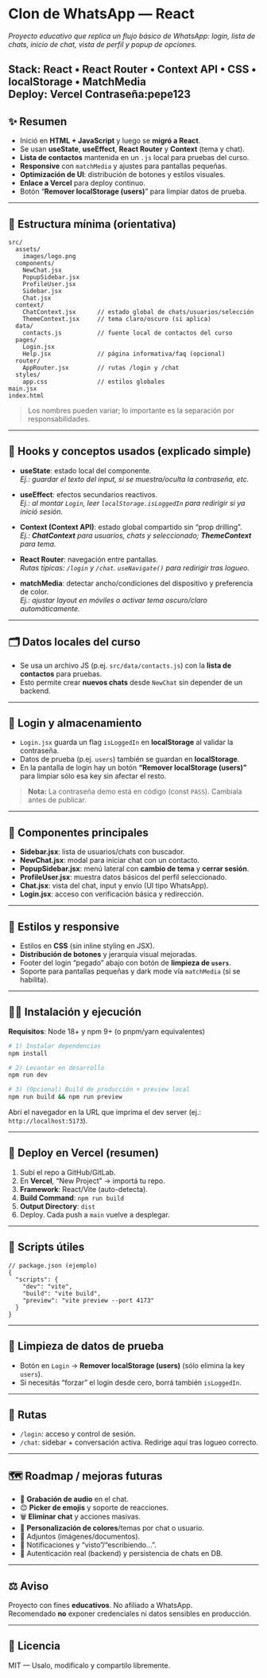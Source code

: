 # **Clon de WhatsApp — React**

_Proyecto educativo que replica un flujo básico de WhatsApp: login, lista de chats, inicio de chat, vista de perfil y popup de opciones._

**Stack:** React • React Router • Context API • CSS • localStorage • MatchMedia  
**Deploy:** Vercel
**Contraseña:pepe123**
---

## ✨ Resumen

- Inició en **HTML + JavaScript** y luego se **migró a React**.  
- Se usan **useState**, **useEffect**, **React Router** y **Context** (tema y chat).  
- **Lista de contactos** mantenida en un `.js` local para pruebas del curso.  
- **Responsive** con `matchMedia` y ajustes para pantallas pequeñas.  
- **Optimización de UI**: distribución de botones y estilos visuales.  
- **Enlace a Vercel** para deploy continuo.  
- Botón “**Remover localStorage (users)**” para limpiar datos de prueba.

---

## 📁 Estructura mínima (orientativa)

```
src/
  assets/
    images/logo.png
  components/
    NewChat.jsx
    PopupSidebar.jsx
    ProfileUser.jsx
    Sidebar.jsx
    Chat.jsx
  context/
    ChatContext.jsx      // estado global de chats/usuarios/selección
    ThemeContext.jsx     // tema claro/oscuro (si aplica)
  data/
    contacts.js          // fuente local de contactos del curso
  pages/
    Login.jsx
    Help.jsx             // página informativa/faq (opcional)
  router/
    AppRouter.jsx        // rutas /login y /chat
  styles/
    app.css              // estilos globales
main.jsx
index.html
```

> Los nombres pueden variar; lo importante es la separación por responsabilidades.

---

## 🧠 Hooks y conceptos usados (explicado simple)

- **useState**: estado local del componente.  
  _Ej.: guardar el texto del input, si se muestra/oculta la contraseña, etc._

- **useEffect**: efectos secundarios reactivos.  
  _Ej.: al montar `Login`, leer `localStorage.isLoggedIn` para redirigir si ya inició sesión._

- **Context (Context API)**: estado global compartido sin “prop drilling”.  
  _Ej.: **ChatContext** para usuarios, chats y seleccionado; **ThemeContext** para tema._

- **React Router**: navegación entre pantallas.  
  _Rutas típicas: `/login` y `/chat`. `useNavigate()` para redirigir tras logueo._

- **matchMedia**: detectar ancho/condiciones del dispositivo y preferencia de color.  
  _Ej.: ajustar layout en móviles o activar tema oscuro/claro automáticamente._

---

## 🗂️ Datos locales del curso

- Se usa un archivo JS (p.ej. `src/data/contacts.js`) con la **lista de contactos** para pruebas.  
- Esto permite crear **nuevos chats** desde `NewChat` sin depender de un backend.

---

## 🔐 Login y almacenamiento

- `Login.jsx` guarda un flag `isLoggedIn` en **localStorage** al validar la contraseña.  
- Datos de prueba (p.ej. `users`) también se guardan en **localStorage**.  
- En la pantalla de login hay un botón **“Remover localStorage (users)”** para limpiar sólo esa key sin afectar el resto.

> **Nota:** La contraseña demo está en código (const `PASS`). Cambiala antes de publicar.

---

## 🧩 Componentes principales

- **Sidebar.jsx**: lista de usuarios/chats con buscador.  
- **NewChat.jsx**: modal para iniciar chat con un contacto.  
- **PopupSidebar.jsx**: menú lateral con **cambio de tema** y **cerrar sesión**.  
- **ProfileUser.jsx**: muestra datos básicos del perfil seleccionado.  
- **Chat.jsx**: vista del chat, input y envío (UI tipo WhatsApp).  
- **Login.jsx**: acceso con verificación básica y redirección.

---

## 🎨 Estilos y responsive

- Estilos en **CSS** (sin inline styling en JSX).  
- **Distribución de botones** y jerarquía visual mejoradas.  
- Footer del login “pegado” abajo con botón de **limpieza de `users`**.  
- Soporte para pantallas pequeñas y dark mode vía `matchMedia` (si se habilita).

---

## 🏃‍♂️ Instalación y ejecución

**Requisitos**: Node 18+ y npm 9+ (o pnpm/yarn equivalentes)

```bash
# 1) Instalar dependencias
npm install

# 2) Levantar en desarrollo
npm run dev

# 3) (Opcional) Build de producción + preview local
npm run build && npm run preview
```

Abrí el navegador en la URL que imprima el dev server (ej.: `http://localhost:5173`).

---

## 🚀 Deploy en Vercel (resumen)

1. Subí el repo a GitHub/GitLab.  
2. En **Vercel**, “New Project” → importá tu repo.  
3. **Framework**: React/Vite (auto-detecta).  
4. **Build Command**: `npm run build`  
5. **Output Directory**: `dist`  
6. Deploy. Cada push a `main` vuelve a desplegar.

---

## 🔧 Scripts útiles

```jsonc
// package.json (ejemplo)
{
  "scripts": {
    "dev": "vite",
    "build": "vite build",
    "preview": "vite preview --port 4173"
  }
}
```

---

## 🧹 Limpieza de datos de prueba

- Botón en `Login` → **Remover localStorage (users)** (sólo elimina la key `users`).  
- Si necesitás “forzar” el login desde cero, borrá también `isLoggedIn`.

---

## 🧭 Rutas

- `/login`: acceso y control de sesión.  
- `/chat`: sidebar + conversación activa. Redirige aquí tras logueo correcto.

---

## 🗺️ Roadmap / mejoras futuras

- 🎤 **Grabación de audio** en el chat.  
- 😊 **Picker de emojis** y soporte de reacciones.  
- 🗑️ **Eliminar chat** y acciones masivas.  
- 🎨 **Personalización de colores**/temas por chat o usuario.  
- 📎 Adjuntos (imágenes/documentos).  
- 🔔 Notificaciones y “visto”/“escribiendo…”.  
- 🔐 Autenticación real (backend) y persistencia de chats en DB.

---

## ⚖️ Aviso

Proyecto con fines **educativos**. No afiliado a WhatsApp.  
Recomendado **no** exponer credenciales ni datos sensibles en producción.

---

## 📄 Licencia

MIT — Usalo, modificalo y compartilo libremente.
